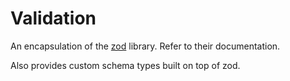 # Validation

An encapsulation of the [zod](https://github.com/colinhacks/zod) library. Refer to their documentation.

Also provides custom schema types built on top of zod.
